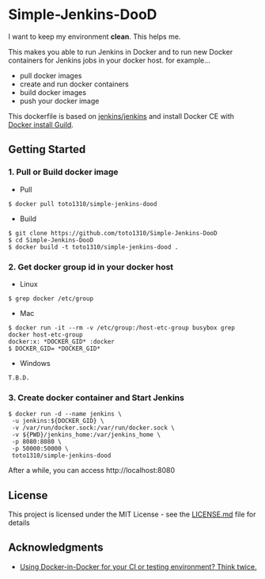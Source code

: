# Simple-Jenkins-DooD
I want to keep my environment **clean**. This helps me.

This makes you able to run Jenkins in Docker and to run new Docker containers for Jenkins jobs in your docker host.
for example...
- pull docker images
- create and run docker containers
- build docker images
- push your docker image

This dockerfile is based on [jenkins/jenkins](https://hub.docker.com/r/jenkins/jenkins/) and install Docker CE with [Docker install Guild](https://docs.docker.com/engine/installation/linux/docker-ce/debian/).

## Getting Started
### 1. Pull or Build docker image
- Pull

```
$ docker pull toto1310/simple-jenkins-dood
```

- Build

```
$ git clone https://github.com/toto1310/Simple-Jenkins-DooD
$ cd Simple-Jenkins-DooD
$ docker build -t toto1310/simple-jenkins-dood .
```

### 2. Get docker group id in your docker host
- Linux

```
$ grep docker /etc/group
```

- Mac

```
$ docker run -it --rm -v /etc/group:/host-etc-group busybox grep docker host-etc-group
docker:x: *DOCKER_GID* :docker
$ DOCKER_GID= *DOCKER_GID*
```

- Windows

```
T.B.D.
```

### 3. Create docker container and Start Jenkins

```
$ docker run -d --name jenkins \
 -u jenkins:${DOCKER_GID} \
 -v /var/run/docker.sock:/var/run/docker.sock \
 -v ${PWD}/jenkins_home:/var/jenkins_home \
 -p 8080:8080 \
 -p 50000:50000 \
 toto1310/simple-jenkins-dood
```

After a while, you can access http://localhost:8080

## License

This project is licensed under the MIT License - see the [LICENSE.md](LICENSE.md) file for details

## Acknowledgments

* [Using Docker-in-Docker for your CI or testing environment? Think twice. ](https://jpetazzo.github.io/2015/09/03/do-not-use-docker-in-docker-for-ci/)
